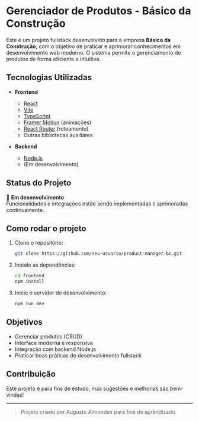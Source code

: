 # Gerenciador de Produtos - Básico da Construção

Este é um projeto fullstack desenvolvido para a empresa **Básico da Construção**, com o objetivo de praticar e aprimorar conhecimentos em desenvolvimento web moderno. O sistema permite o gerenciamento de produtos de forma eficiente e intuitiva.

## Tecnologias Utilizadas

- **Frontend**
  - [React](https://react.dev/)
  - [Vite](https://vitejs.dev/)
  - [TypeScript](https://www.typescriptlang.org/)
  - [Framer Motion](https://www.framer.com/motion/) (animações)
  - [React Router](https://reactrouter.com/) (roteamento)
  - Outras bibliotecas auxiliares

- **Backend**
  - [Node.js](https://nodejs.org/)
  - (Em desenvolvimento)

## Status do Projeto

🚧 **Em desenvolvimento**  
Funcionalidades e integrações estão sendo implementadas e aprimoradas continuamente.

## Como rodar o projeto

1. Clone o repositório:
   ```bash
   git clone https://github.com/seu-usuario/product-manager-bc.git
   ```
2. Instale as dependências:
   ```bash
   cd frontend
   npm install
   ```
3. Inicie o servidor de desenvolvimento:
   ```bash
   npm run dev
   ```

## Objetivos

- Gerenciar produtos (CRUD)
- Interface moderna e responsiva
- Integração com backend Node.js
- Praticar boas práticas de desenvolvimento fullstack

## Contribuição

Este projeto é para fins de estudo, mas sugestões e melhorias são bem-vindas!

---

> Projeto criado por Augusto Almondes para fins de aprendizado.
